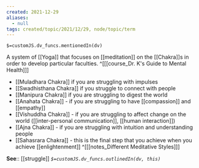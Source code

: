 ```yaml
---
created: 2021-12-29 
aliases:
  - null
tags: created/topic/2021/12/29, node/topic/term
---
```

`$=customJS.dv_funcs.mentionedIn(dv)`

A system of [[Yoga]] that focuses on [[meditation]] on the [[Chakra]]s in order to develop particular faculties.
 ^[[[course_Dr. K's Guide to Mental Health]]]
 
- [[Muladhara Chakra]] if you are struggling with impulses
- [[Swadhisthana Chakra]] if you struggle to connect with people
- [[Manipura Chakra]] if you are struggling to digest the world
- [[Anahata Chakra]] - if you are struggling to have [[compassion]] and [[empathy]]
- [[Vishuddha Chakra]] - if you are struggling to affect change on the world ([[inter-personal communication]], [[human interaction]])
- [[Ajna Chakra]] - if you are struggling with intuition and understanding people
- [[Sahasrara Chakra]] - this is the final step that you achieve when you achieve [[enlightenment]]
^[[[notes_Different Meditative Styles]]]

**See**:: [[struggle]]
*`$=customJS.dv_funcs.outlinedIn(dv, this)`*